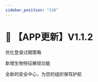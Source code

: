 ```yaml
---
sidebar_position: "110"
---
```

# 🔄 【APP更新】V1.1.2

&#x20;   优化登录过期策略

&#x20;   新增生物特征解锁功能

&#x20;   全新的安全中心，为您的组织保驾护航



